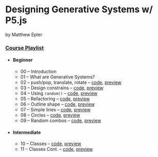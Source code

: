 # Designing Generative Systems w/ P5.js

by Matthew Epler

### [**Course Playlist**](https://www.youtube.com/playlist?list=PLyRZnpOSgMj3K8AV2I6UldnvTj6d_Zrf0)
- #### **Beginner**
  - 00 &ndash; Introduction
  - 01 &ndash; What are Generative Systems?
  - 02 &ndash; push/pop, translate, rotate &ndash; [code](https://github.com/sztxr/Generative-Systems-p5js/tree/part2), [preview](https://editor.p5js.org/sztxr/sketches/At2XmYQr)
  - 03 &ndash; Design constrains &ndash; [code](https://github.com/sztxr/Generative-Systems-p5js/tree/part3), [preview](https://editor.p5js.org/sztxr/sketches/b2ndumPv)
  - 04 &ndash; Using `random()` &ndash; [code](https://github.com/sztxr/Generative-Systems-p5js/tree/part4), [preview](https://editor.p5js.org/sztxr/sketches/t0w73sFb)
  - 05 &ndash; Refactoring &ndash; [code](https://github.com/sztxr/Generative-Systems-p5js/tree/part5), [preview](https://editor.p5js.org/sztxr/sketches/sYwE6yYn)
  - 06 &ndash; Outline shape &ndash; [code](https://github.com/sztxr/Generative-Systems-p5js/tree/part6), [preview](https://editor.p5js.org/sztxr/sketches/D9V0wz6C)
  - 07 &ndash; Simple lines &ndash; [code](https://github.com/sztxr/Generative-Systems-p5js/tree/part7), [preview](https://editor.p5js.org/sztxr/sketches/fyc5hAVv)
  - 08 &ndash; Circles &ndash; [code](https://github.com/sztxr/Generative-Systems-p5js/tree/part8), [preview](https://editor.p5js.org/sztxr/sketches/Ziy_vZeO)
  - 09 &ndash; Random combos &ndash; [code](https://github.com/sztxr/Generative-Systems-p5js/tree/part9), [preview](https://editor.p5js.org/sztxr/sketches/JsKoPor_)

- #### **Intermediate**
  - 10 &ndash; Classes &ndash; [code](https://github.com/sztxr/Generative-Systems-p5js/tree/part10), [preview](https://editor.p5js.org/sztxr/sketches/v_XPWTlu)
  - 11 &ndash; Classes Cont. &ndash; [code](), [preview](https://editor.p5js.org/sztxr/sketches/AOlCMn7B)
 <!-- 
  - 12 &ndash; ? &ndash; [code](), [preview]()
  - 13 &ndash; ? &ndash; [code](), [preview]()
  - 14 &ndash; ? &ndash; [code](), [preview]()
  - 15 &ndash; ? &ndash; [code](), [preview]()
  - 16 &ndash; ? &ndash; [code](), [preview]()
  - 17 &ndash; ? &ndash; [code](), [preview]()

- #### **Advanced**
  - 18 &ndash; ? &ndash; [code](), [preview]()
  - 19 &ndash; ? &ndash; [code](), [preview]()
  - 20 &ndash; ? &ndash; [code](), [preview]()
  - 21 &ndash; ? &ndash; [code](), [preview]()
  -->